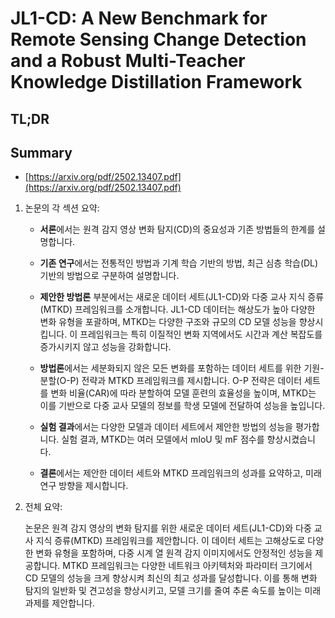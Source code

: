 # JL1-CD: A New Benchmark for Remote Sensing Change Detection and a Robust Multi-Teacher Knowledge Distillation Framework
## TL;DR
## Summary
- [https://arxiv.org/pdf/2502.13407.pdf](https://arxiv.org/pdf/2502.13407.pdf)

1. 논문의 각 섹션 요약:

   - **서론**에서는 원격 감지 영상 변화 탐지(CD)의 중요성과 기존 방법들의 한계를 설명합니다.
   
   - **기존 연구**에서는 전통적인 방법과 기계 학습 기반의 방법, 최근 심층 학습(DL) 기반의 방법으로 구분하여 설명합니다.
   
   - **제안한 방법론** 부분에서는 새로운 데이터 세트(JL1-CD)와 다중 교사 지식 증류(MTKD) 프레임워크를 소개합니다. JL1-CD 데이터는 해상도가 높아 다양한 변화 유형을 포괄하며, MTKD는 다양한 구조와 규모의 CD 모델 성능을 향상시킵니다. 이 프레임워크는 특히 이질적인 변화 지역에서도 시간과 계산 복잡도를 증가시키지 않고 성능을 강화합니다.

   - **방법론**에서는 세분화되지 않은 모든 변화를 포함하는 데이터 세트를 위한 기원-분할(O-P) 전략과 MTKD 프레임워크를 제시합니다. O-P 전략은 데이터 세트를 변화 비율(CAR)에 따라 분할하여 모델 훈련의 효율성을 높이며, MTKD는 이를 기반으로 다중 교사 모델의 정보를 학생 모델에 전달하여 성능을 높입니다.

   - **실험 결과**에서는 다양한 모델과 데이터 세트에서 제안한 방법의 성능을 평가합니다. 실험 결과, MTKD는 여러 모델에서 mIoU 및 mF 점수를 향상시켰습니다.

   - **결론**에서는 제안한 데이터 세트와 MTKD 프레임워크의 성과를 요약하고, 미래 연구 방향을 제시합니다.

2. 전체 요약:

   논문은 원격 감지 영상의 변화 탐지를 위한 새로운 데이터 세트(JL1-CD)와 다중 교사 지식 증류(MTKD) 프레임워크를 제안합니다. 이 데이터 세트는 고해상도로 다양한 변화 유형을 포함하며, 다중 시계 열 원격 감지 이미지에서도 안정적인 성능을 제공합니다. MTKD 프레임워크는 다양한 네트워크 아키텍처와 파라미터 크기에서 CD 모델의 성능을 크게 향상시켜 최신의 최고 성과를 달성합니다. 이를 통해 변화 탐지의 일반화 및 견고성을 향상시키고, 모델 크기를 줄여 추론 속도를 높이는 미래 과제를 제안합니다.